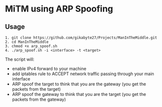 # MiTM using ARP Spoofing

## Usage

```
1. git clone https://github.com/gikabyte27/Projects/ManInTheMiddle.git 
2. cd ManInTheMiddle
3. chmod +x arp_spoof.sh
4. ./arp_spoof.sh -i <interface> -t <target>

```
The script will:
- enable IPv4 forward to your machine
- add iptables rule to ACCEPT network traffic passing through your main interface
- ARP spoof the target to think that you are the gateway (you get the packets from the target)
- ARP spoof the gateway to think that you are the target (you get the packets from the gateway)


